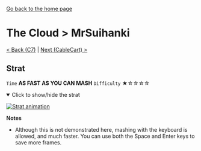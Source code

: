 [Go back to the home page](https://github.com/Doublevil/scbspeedrun)

# The Cloud > MrSuihanki

[< Back (C7)](https://github.com/Doublevil/scbspeedrun/blob/main/levels/C/C7.md) | [Next (CableCart) >](https://github.com/Doublevil/scbspeedrun/blob/main/levels/C/CableCart.md)

## Strat

`Time` **AS FAST AS YOU CAN MASH** `Difficulty` ★☆☆☆☆
<details open>
  <summary>Click to show/hide the strat</summary>

  [![Strat animation](https://github.com/Doublevil/scbspeedrun/blob/main/media/levels/C/MrSuihanki_Strat.webp)](https://github.com/Doublevil/scbspeedrun/blob/main/media/levels/C/MrSuihanki_Strat.mp4?raw=true)

  **Notes**
  - Although this is not demonstrated here, mashing with the keyboard is allowed, and much faster. You can use both the Space and Enter keys to save more frames.
</details>
